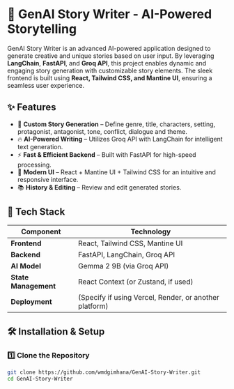 # 🚀 GenAI Story Writer - AI-Powered Storytelling

GenAI Story Writer is an advanced AI-powered application designed to generate creative and unique stories based on user input. By leveraging **LangChain**, **FastAPI**, and **Groq API**, this project enables dynamic and engaging story generation with customizable story elements. The sleek frontend is built using **React, Tailwind CSS, and Mantine UI**, ensuring a seamless user experience.

## ✨ Features

- 📝 **Custom Story Generation** – Define genre, title, characters, setting, protagonist, antagonist, tone, conflict, dialogue and theme.
- 🔥 **AI-Powered Writing** – Utilizes Groq API with LangChain for intelligent text generation.
- ⚡ **Fast & Efficient Backend** – Built with FastAPI for high-speed processing.
- 🎨 **Modern UI** – React + Mantine UI + Tailwind CSS for an intuitive and responsive interface.
- 📚 **History & Editing** – Review and edit generated stories.

## 🚀 Tech Stack

| Component  | Technology |
|------------|-----------|
| **Frontend** | React, Tailwind CSS, Mantine UI |
| **Backend**  | FastAPI, LangChain, Groq API |
| **AI Model** | Gemma 2 9B (via Groq API) |
| **State Management** | React Context (or Zustand, if used) |
| **Deployment** | (Specify if using Vercel, Render, or another platform) |

## 🛠 Installation & Setup

### **1️⃣ Clone the Repository**
```sh
git clone https://github.com/wmdgimhana/GenAI-Story-Writer.git
cd GenAI-Story-Writer
